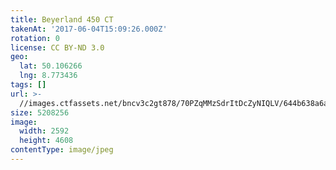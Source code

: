 ```yaml
---
title: Beyerland 450 CT
takenAt: '2017-06-04T15:09:26.000Z'
rotation: 0
license: CC BY-ND 3.0
geo:
  lat: 50.106266
  lng: 8.773436
tags: []
url: >-
  //images.ctfassets.net/bncv3c2gt878/70PZqMMzSdrItDcZyNIQLV/644b638a6a68adce840ca9a4dacd30d1/beyerland-450-ct_34251153374_o
size: 5208256
image:
  width: 2592
  height: 4608
contentType: image/jpeg
---
```


